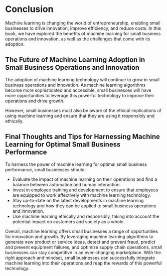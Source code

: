 # Conclusion

Machine learning is changing the world of entrepreneurship, enabling small businesses to drive innovation, improve efficiency, and reduce costs. In this book, we have explored the benefits of machine learning for small business operations and innovation, as well as the challenges that come with its adoption.

The Future of Machine Learning Adoption in Small Business Operations and Innovation
-----------------------------------------------------------------------------------

The adoption of machine learning technology will continue to grow in small business operations and innovation. As machine learning algorithms become more sophisticated and accessible, small businesses will have more opportunities to leverage this powerful technology to improve their operations and drive growth.

However, small businesses must also be aware of the ethical implications of using machine learning and ensure that they are using it responsibly and ethically.

Final Thoughts and Tips for Harnessing Machine Learning for Optimal Small Business Performance
----------------------------------------------------------------------------------------------

To harness the power of machine learning for optimal small business performance, small businesses should:

* Evaluate the impact of machine learning on their operations and find a balance between automation and human interaction.
* Invest in employee training and development to ensure that employees are equipped to work effectively with machine learning technology.
* Stay up-to-date on the latest developments in machine learning technology and how they can be applied to small business operations and innovation.
* Use machine learning ethically and responsibly, taking into account the potential impact on customers and society as a whole.

Overall, machine learning offers small businesses a range of opportunities for innovation and growth. By leveraging machine learning algorithms to generate new product or service ideas, detect and prevent fraud, predict and prevent equipment failures, and optimize supply chain operations, small businesses can stay competitive in an ever-changing marketplace. With the right approach and mindset, small businesses can successfully integrate machine learning into their operations and reap the rewards of this powerful technology.